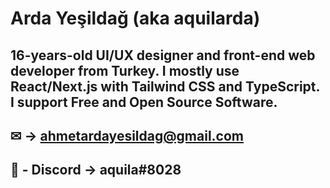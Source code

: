 # Arda Yeşildağ (aka aquilarda)
16-years-old UI/UX designer and front-end web
developer from Turkey. I mostly use React/Next.js with Tailwind CSS and
TypeScript. I support Free and Open Source Software.
----
## ✉ -> ahmetardayesildag@gmail.com

## 🔗 - Discord -> aquila#8028

